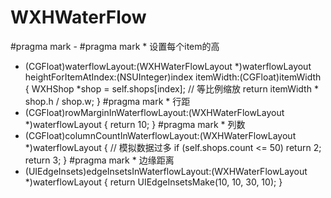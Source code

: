 # WXHWaterFlow
#pragma mark - <WXHWaterflowLayoutDelegate>
#pragma mark * 设置每个item的高
- (CGFloat)waterflowLayout:(WXHWaterFlowLayout *)waterflowLayout heightForItemAtIndex:(NSUInteger)index itemWidth:(CGFloat)itemWidth
{
    WXHShop *shop = self.shops[index];
    // 等比例缩放
    return itemWidth * shop.h / shop.w;
}
#pragma mark * 行距
- (CGFloat)rowMarginInWaterflowLayout:(WXHWaterFlowLayout *)waterflowLayout
{
    return 10;
}
#pragma mark * 列数
- (CGFloat)columnCountInWaterflowLayout:(WXHWaterFlowLayout *)waterflowLayout
{
    // 模拟数据过多
    if (self.shops.count <= 50) return 2;
    return 3;
}
#pragma mark * 边缘距离
- (UIEdgeInsets)edgeInsetsInWaterflowLayout:(WXHWaterFlowLayout *)waterflowLayout
{
    return UIEdgeInsetsMake(10, 10, 30, 10);
}



